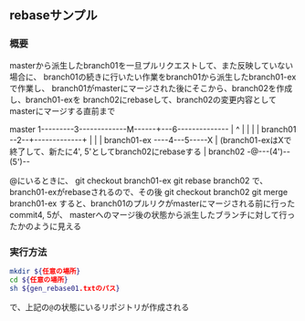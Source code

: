 ## rebaseサンプル

### 概要
                        
 masterから派生したbranch01を一旦プルリクエストして、また反映していない場合に、
 branch01の続きに行いたい作業をbranch01から派生したbranch01-exで作業し、
 branch01がmasterにマージされた後にそこから、branch02を作成し、branch01-exを
 branch02にrebaseして、branch02の変更内容としてmasterにマージする直前まで

 master   1---------3-------------M------+---6--------------
              |                   ^      |
              |                   |      |
 branch01     \--2--+-------------+      |
                    |                    |
 branch01-ex        \----4---5-----X     |  (branch01-exはXで終了して、新たに4', 5'としてbranch02にrebaseする
                                         |
 branch02                                \-@---(4')--(5')--


 @にいるときに、
   git checkout branch01-ex
   git rebase branch02
 で、branch01-exがrebaseされるので、その後
   git checkout branch02
   git merge branch01-ex
 すると、branch01のプルリクがmasterにマージされる前に行ったcommit4, 5が、
 masterへのマージ後の状態から派生したブランチに対して行ったかのように見える


### 実行方法

```sh
mkdir ${任意の場所}
cd ${任意の場所}
sh ${gen_rebase01.txtのパス}
```

で、上記の`@`の状態にいるリポジトリが作成される

